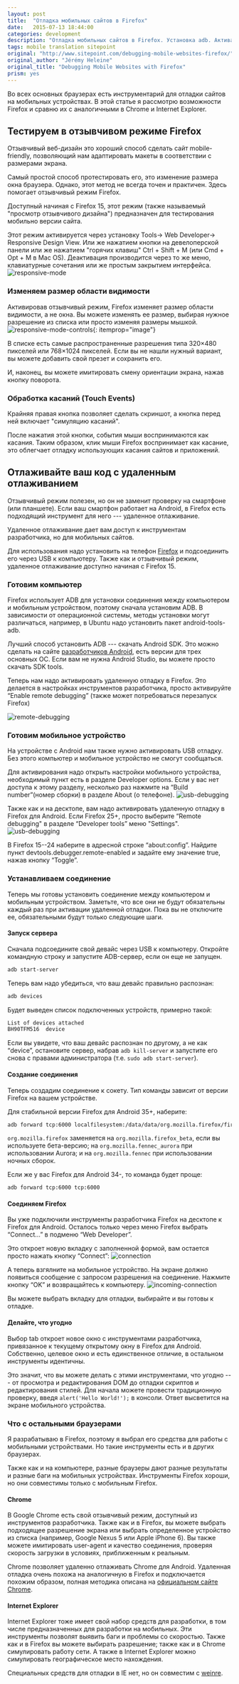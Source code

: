 ```yaml
---
layout: post
title:  "Отладка мобильных сайтов в Firefox"
date:   2015-07-13 18:44:00
categories: development
description: "Отладка мобильных сайтов в Firefox. Установка adb. Активация отзывчивого режима и удаленного отлаживания в Firefox. Перевод статьи с Sitepoint"
tags: mobile translation sitepoint  
original: "http://www.sitepoint.com/debugging-mobile-websites-firefox/"
original_author: "Jérémy Heleine"
original_title: "Debugging Mobile Websites with Firefox"
prism: yes
---
```

Во всех основных браузерах есть инструментарий для отладки сайтов на мобильных устройствах. В этой статье я рассмотрю возможности Firefox и сравню их с аналогичными в Chrome и Internet Explorer.

## Тестируем в отзывчивом режиме Firefox

Отзывчивый веб-дизайн это хороший способ сделать сайт mobile-friendly, позволяющий нам адаптировать макеты в соответствии с размерами экрана.

Самый простой способ протестировать его, это изменение размера окна браузера. Однако, этот метод не всегда точен и практичен. Здесь помогает отзывчивый режим Firefox.

Доступный начиная с Firefox 15, этот режим (также называемый "просмотр отзывчивого дизайна") предназначен для тестирования мобильно версии сайта.

Этот режим активируется через  установку Tools-> Web Developer-> Responsive Design View.  Или же нажатием кнопки на девелоперской панели или же нажатием "горячих клавиш" Ctrl + Shift + M (или Cmd + Opt + M в Mac OS). Деактивация производится через то же меню, клавиатурные сочетания или же простым закрытием интерфейса.
![responsive-mode](/images/development/1426786117responsive-mode-1024x736.png)

### Изменяем размер области видимости

Активировав отзывчивый режим, Firefox  изменяет размер области видимости, а не окна. Вы можете изменять ее размер, выбирая нужное разрешение из списка или просто изменяя размеры мышкой.
![responsive-mode-controls](/images/development/1426786162responsive-mode-controls-1024x736.png){: itemprop="image"}

В списке есть самые распространенные разрешения типа 320×480 пикселей или  768×1024 пикселей. Если вы не нашли нужный вариант, вы можете добавить свой презет и сохранить его.

И, наконец, вы можете имитировать смену ориентации экрана, нажав кнопку поворота.

### Обработка касаний (Touch Events)

Крайняя правая кнопка позволяет сделать скриншот, а кнопка перед ней включает "симуляцию касаний".

После нажатия этой кнопки, события мыши воспринимаются как касания. Таким образом, клик мыши Firefox воспринимает как касание, это облегчает отладку использующих касания сайтов и приложений.


## Отлаживайте ваш код с удаленным отлаживанием

Отзывчивый режим полезен, но он не заменит проверку на смартфоне (или планшете). Если ваш смартфон работает на Android, в Firefox есть подходящий инструмент для него --- удаленное отлаживание.

Удаленное отлаживание дает вам доступ к инструментам разработчика, но для мобильных сайтов.

Для использования надо установить на телефон [Firefox](https://play.google.com/store/apps/details?id=org.mozilla.firefox) и подсоединить его через USB к компьютеру. Также как и отзывчивый режим, удаленное отлаживание доступно начиная с Firefox 15.

### Готовим компьютер

Firefox использует ADB для установки соединения между компьютером и мобильным устройством, поэтому сначала установим ADB.  В зависимости от операционной системы, методы установки могут различаться, например, в Ubuntu надо установить пакет android-tools-adb.

Лучший способ установить ADB --- скачать Android SDK. Это можно сделать на сайте [разработчиков Android](http://developer.android.com/sdk/installing/index.html), есть версии для трех основных ОС. Если вам не нужна Android Studio, вы можете просто скачать SDK tools.

Теперь нам надо активировать удаленную отладку в Firefox. Это делается в настройках инструментов разработчика, просто активируйте “Enable remote debugging” (также может потребоваться перезапуск Firefox)

![remote-debugging](/images/development/1426786246remote-debugging-computer-1024x543.png)

### Готовим мобильное устройство

На устройстве с Android  нам также нужно активировать USB отладку. Без этого компьютер и мобильное устройство не смогут сообщаться.

Для активирования надо открыть настройки мобильного устройства, необходимый пункт есть в разделе Developer options. Если у вас нет доступа к этому разделу, несколько раз нажмите на “Build number”(номер сборки)  в разделе About (о телефоне).
![usb-debugging](/images/development/screenshot_2015-07-13-18-29-20.png)

Также как и на десктопе, вам надо активировать удаленную отладку в Firefox для Android. Если Firefox 25+, просто выберите  “Remote debugging" в разделе  “Developer tools” меню "Settings".
![usb-debugging](/images/development/screenshot_2015-07-13-17-40-18.png)

В Firefox 15--24 наберите в адресной строке “about:config”. Найдите пункт devtools.debugger.remote-enabled и задайте ему значение true, нажав кнопку “Toggle”.

### Устанавливаем соединение

Теперь мы готовы установить соединение между компьютером и мобильным устройством. Заметьте, что все они не будут обязательны каждый раз при активации удаленной отладки. Пока вы не отключите ее, обязательными будут только следующие шаги.

#### Запуск сервера

Сначала подсоедините свой девайс через USB к компьютеру. Откройте командную строку и запустите ADB-сервер, если он еще не запущен.

```bash
adb start-server
```

Теперь вам надо убедиться, что ваш девайс правильно распознан:

```bash
adb devices
```

Будет выведен список подключенных устройств, примерно такой:

```bash
List of devices attached
BH90TFM516  device
```

Если вы увидете, что ваш девайс распознан по другому, а не как “device”, остановите сервер, набрав `adb kill-server` и запустите его снова с правами администратора (т.е. `sudo adb start-server`).

#### Создание соединения

Теперь создадим соединение к сокету. Тип команды зависит от версии Firefox на вашем устройстве.

Для стабильной версии Firefox для Android 35+, наберите:

```bash
adb forward tcp:6000 localfilesystem:/data/data/org.mozilla.firefox/firefox-debugger-socket`
```

`org.mozilla.firefox` заменяется на `org.mozilla.firefox_beta`, если вы используете бета-версию; на  `org.mozilla.fennec_aurora` при использовании Aurora; и на `org.mozilla.fennec` при использовании ночных сборок.

Если же у вас  Firefox для Android 34-, то команда будет проще:

```bash
adb forward tcp:6000 tcp:6000
```

#### Соединяем Firefox

Вы уже подключили инструменты разработчика Firefox на десктопе  к Firefox для Android. Осталось только через меню Firefox выбрать  “Connect…” в подменю “Web Developer”.

Это откроет новую вкладку с заполненной формой, вам остается просто нажать кнопку  “Connect”:
![connection](/images/development/1426786382connection.png)

А теперь взгялните на мобильное устройство. На экране должно появиться сообщение с запросом разрешения на соединение. Нажмите кнопку “OK” и возвращайтесь к компьютеру.
![incoming-connection](/images/development/1426786482incoming-connection-1024x827.png)

Вы можете выбрать вкладку для отладки, выбирайте и вы готовы к отладке.

#### Делайте, что угодно

Выбор  tab откроет новое окно с инструментами разработчика, привязанное к текущему открытому окну в Firefox для Android. Собственно, целевое окно и есть единственное отличие, в остальном инструменты идентичны.

Это значит, что вы можете делать с этими инструментами, что угодно --- от просмотра и редактирования DOM до отладки скриптов и редактирования стилей. Для начала можете провести традиционную проверку, введя `alert('Hello World!');` в консоли. Ответ высветится на экране мобильного устройства.

### Что с остальными браузерами

Я разрабатываю в Firefox, поэтому я выбрал его средства для работы с мобильными устройствами. Но такие инструменты есть и в других браузерах.

Также как и на компьютере, разные браузеры дают разные результаты и разные баги на мобильных устройствах. Инструменты Firefox хороши, но они совместимы только с мобильным Firefox.

#### Chrome

В Google Chrome есть свой отзывчивый режим, доступный из инструментов разработчика. Также как и в Firefox, вы можете выбрать подходящее разрешение экрана или выбрать определенное устройство из списка (например, Google Nexus 5 или Apple iPhone 6). Вы также можете имитировать user-agent и качество соединения, проверяя скорость загрузки в условиях, приближенным к реальным.

Chrome позволяет удаленно отлаживать Chrome для Android. Удаленная отладка очень похожа на аналогичную в Firefox и подключается похожим образом, полная методика описана на [официальном сайте Chrome](https://developer.chrome.com/devtools/docs/remote-debugging).

#### Internet Explorer

Internet Explorer тоже имеет свой набор средств для разработки, в том числе предназначенных для разработки на мобильных. Эти инструменты позволят выявить баги и проблемы со скоростью. Также как и в Firefox вы можете выбирать разрешение; также как и в Chrome симулировать работу сети. А также в Internet Explorer можно симулировать географическое место нахождения.

Специальных средств для отладки в IE нет, но он совместим с [weinre](http://blogs.msdn.com/b/interoperability/archive/2013/05/31/now-on-ie-and-firefox-debug-your-mobile-html5-page-remotely-with-weinre-web-inspector-remote.aspx).
